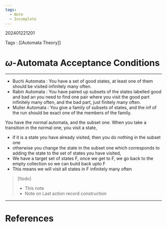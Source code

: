 ```yaml
---
tags:
  - Note
  - Incomplete
---
```

202401221201

Tags : [[Automata Theory]]
# $\omega$-Automata Acceptance Conditions
---
- Buchi Automata : You have a set of good states, at least one of them should be visited infinitely many often.
- Rabin Automata :  You have paired up subsets of the states labelled good and bad an you need to find one pair where you visit the good part infinitely many often, and the bad part, just finitely many often.
- Muller Automata : You give a family of subsets of states, and the inf of the run should be exact one of the members of the family.




You have the normal automata, and the subset one.
When you take a transition in the normal one, you visit a state, 
- if it is a state you have already visited, then you do nothing in the subset one
- otherwise you change the state in the subset one which corresponds to adding the state to the set of states you have visited,
- We have a target set of states F, once we get to F, we go back to the empty collection so we can build back upto F
- This means we will visit all states in F infinitely many often

>[!todo]
>- This note
>- Note on Last action record construction 

---
# References
